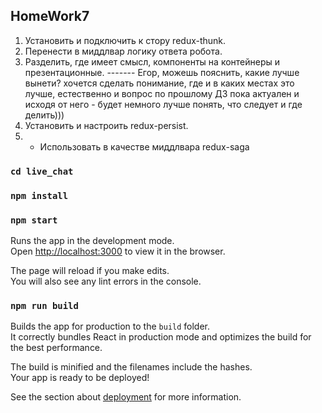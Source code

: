 ## HomeWork7

1. Установить и подключить к стору redux-thunk.
2. Перенести в миддлвар логику ответа робота.
3. Разделить, где имеет смысл, компоненты на контейнеры и презентационные.   ------- Егор, можешь пояснить, какие лучше вынети?
   хочется сделать понимание, где и в каких местах это лучше, естественно и вопрос по прошлому ДЗ пока актуален и исходя от него - будет немного лучше понять, что следует и где делить)))
4. Установить и настроить redux-persist.
5. * Использовать в качестве миддлвара redux-saga
    
### `cd live_chat`
### `npm install`
### `npm start`

Runs the app in the development mode.\
Open [http://localhost:3000](http://localhost:3000) to view it in the browser.

The page will reload if you make edits.\
You will also see any lint errors in the console.

### `npm run build`

Builds the app for production to the `build` folder.\
It correctly bundles React in production mode and optimizes the build for the best performance.

The build is minified and the filenames include the hashes.\
Your app is ready to be deployed!

See the section about [deployment](https://facebook.github.io/create-react-app/docs/deployment) for more information.
